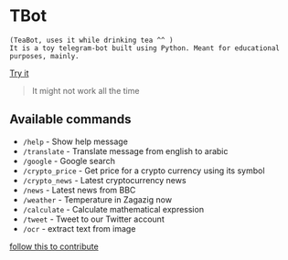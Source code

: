# TBot

    (TeaBot, uses it while drinking tea ^^ )
    It is a toy telegram-bot built using Python. Meant for educational purposes, mainly.

[Try it](https://t.me/tearobot)
> It might not work all the time

## Available commands

* `/help` - Show help message
* `/translate` - Translate message from english to arabic
* `/google` - Google search
* `/crypto_price` - Get price for a crypto currency using its symbol
* `/crypto_news` - Latest cryptocurrency news
* `/news` - Latest news from BBC
* `/weather` - Temperature in Zagazig now
* `/calculate` - Calculate mathematical expression
* `/tweet` - Tweet to our Twitter account
* `/ocr`  - extract text from image

[follow this to contribute](./CONTRIBUTING.md)
